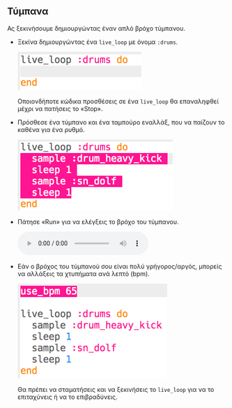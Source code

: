 ## Τύμπανα

Ας ξεκινήσουμε δημιουργώντας έναν απλό βρόχο τύμπανου.

+ Ξεκίνα δημιουργώντας ένα `live_loop` με όνομα `:drums`.
    
    ![στιγμιότυπο οθόνης](images/dj-drums-loop.png)
    
    Οποιονδήποτε κώδικα προσθέσεις σε ένα `live_loop` θα επαναληφθεί μέχρι να πατήσεις το «Stop».

+ Πρόσθεσε ένα τύμπανο και ένα ταμπούρο εναλλάξ, που να παίζουν το καθένα για ένα ρυθμό.
    
    ![στιγμιότυπο οθόνης](images/dj-drums.png)

+ Πάτησε «Run» για να ελέγξεις το βρόχο του τύμπανου.
    
    <div id="audio-preview" class="pdf-hidden">
    <audio controls preload> 
      <source src="resources/drums.mp3" type="audio/mpeg"> Το πρόγραμμα περιήγησής σου δεν υποστηρίζει αυτό το <code>ηχητικό</code> στοιχείο. 
    </audio>
    </div>
+ Εάν ο βρόχος του τύμπανού σου είναι πολύ γρήγορος/αργός, μπορείς να αλλάξεις τα χτυπήματα ανά λεπτό (bpm).
    
    ![στιγμιότυπο οθόνης](images/dj-bpm.png)
    
    Θα πρέπει να σταματήσεις και να ξεκινήσεις το `live_loop` για να το επιταχύνεις ή να το επιβραδύνεις.